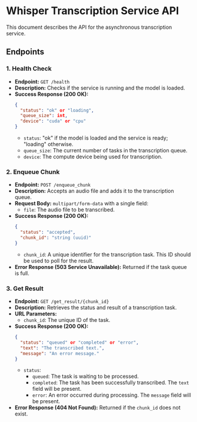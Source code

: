 # Whisper Transcription Service API

This document describes the API for the asynchronous transcription service.

## Endpoints

### 1. Health Check

- **Endpoint:** `GET /health`
- **Description:** Checks if the service is running and the model is loaded.
- **Success Response (200 OK):**
  ```json
  {
    "status": "ok" or "loading",
    "queue_size": int,
    "device": "cuda" or "cpu"
  }
  ```
  - `status`: "ok" if the model is loaded and the service is ready; "loading" otherwise.
  - `queue_size`: The current number of tasks in the transcription queue.
  - `device`: The compute device being used for transcription.

### 2. Enqueue Chunk

- **Endpoint:** `POST /enqueue_chunk`
- **Description:** Accepts an audio file and adds it to the transcription queue.
- **Request Body:** `multipart/form-data` with a single field:
  - `file`: The audio file to be transcribed.
- **Success Response (200 OK):**
  ```json
  {
    "status": "accepted",
    "chunk_id": "string (uuid)"
  }
  ```
  - `chunk_id`: A unique identifier for the transcription task. This ID should be used to poll for the result.
- **Error Response (503 Service Unavailable):** Returned if the task queue is full.

### 3. Get Result

- **Endpoint:** `GET /get_result/{chunk_id}`
- **Description:** Retrieves the status and result of a transcription task.
- **URL Parameters:**
  - `chunk_id`: The unique ID of the task.
- **Success Response (200 OK):**
  ```json
  {
    "status": "queued" or "completed" or "error",
    "text": "The transcribed text.",
    "message": "An error message."
  }
  ```
  - `status`:
    - `queued`: The task is waiting to be processed.
    - `completed`: The task has been successfully transcribed. The `text` field will be present.
    - `error`: An error occurred during processing. The `message` field will be present.
- **Error Response (404 Not Found):** Returned if the `chunk_id` does not exist.
